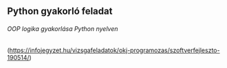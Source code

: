 ## Python gyakorló feladat

###### OOP logika gyakorlása Python nyelven

(https://infojegyzet.hu/vizsgafeladatok/okj-programozas/szoftverfejleszto-190514/)
